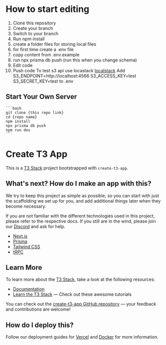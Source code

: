 # How to start editing

1. Clone this repository
2. Create your branch
3. Switch to your branch
4. Run npm install
5. create a folder files for storing local files
6. for first time create a .env file
7. copy content from .env.example
9. run npx prisma db push (run this when you change schema)
8. Edit code
9. Push code
To test s3 api use locastack [localstack](https://docs.localstack.cloud/overview/)
Add S3_ENDPOINT=http://localhost:4566
S3_ACCESS_KEY=test
S3_SECRET_KEY=test to .env
## Start Your Own Server

    ```bash
    git clone {this repo link}
    cd {repo name}
    npm install
    npx prisma db push
    npm run dev
    ```

# Create T3 App

This is a [T3 Stack](https://create.t3.gg/) project bootstrapped with `create-t3-app`.


## What's next? How do I make an app with this?

We try to keep this project as simple as possible, so you can start with just the scaffolding we set up for you, and add additional things later when they become necessary.

If you are not familiar with the different technologies used in this project, please refer to the respective docs. If you still are in the wind, please join our [Discord](https://t3.gg/discord) and ask for help.

- [Next.js](https://nextjs.org)
- [Prisma](https://prisma.io)
- [Tailwind CSS](https://tailwindcss.com)
- [tRPC](https://trpc.io)

## Learn More

To learn more about the [T3 Stack](https://create.t3.gg/), take a look at the following resources:

- [Documentation](https://create.t3.gg/)
- [Learn the T3 Stack](https://create.t3.gg/en/faq#what-learning-resources-are-currently-available) — Check out these awesome tutorials

You can check out the [create-t3-app GitHub repository](https://github.com/t3-oss/create-t3-app) — your feedback and contributions are welcome!

## How do I deploy this?

Follow our deployment guides for [Vercel](https://create.t3.gg/en/deployment/vercel) and [Docker](https://create.t3.gg/en/deployment/docker) for more information.
